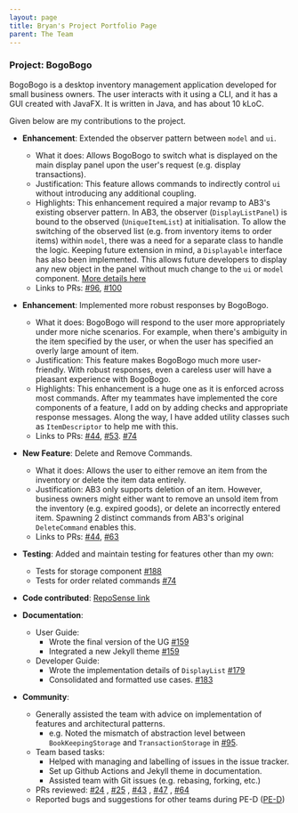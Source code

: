 ```yaml
---
layout: page 
title: Bryan's Project Portfolio Page
parent: The Team
---
```


### Project: BogoBogo

BogoBogo is a desktop inventory management application developed for small business owners. The user
interacts with it using a CLI, and it has a GUI created with JavaFX. It is written in Java, and has about 10 kLoC.

Given below are my contributions to the project.

* **Enhancement**: Extended the observer pattern between `model` and `ui`.
    * What it does: Allows BogoBogo to switch what is displayed on the main display panel upon the user's request (e.g. display transactions).
    * Justification: This feature allows commands to indirectly control `ui` without introducing any additional coupling.
    * Highlights: This enhancement required a major revamp to AB3's existing observer pattern. 
      In AB3, the observer (`DisplayListPanel`) is bound to the observed (`UniqueItemList`) at initialisation.
      To allow the switching of the observed list (e.g. from inventory items to order items) within `model`, there was a need for a separate class to handle the logic.
      Keeping future extension in mind, a `Displayable` interface has also been implemented. This allows future developers to display
      any new object in the panel without much change to the `ui` or `model` component. [More details here](https://ay2122s1-cs2103-f10-2.github.io/tp/DeveloperGuide.html#controlling-the-display-panel-in-ui)
    * Links to PRs: [\#96](https://github.com/AY2122S1-CS2103-F10-2/tp/pull/96), [\#100](https://github.com/AY2122S1-CS2103-F10-2/tp/pull/100)

* **Enhancement**: Implemented more robust responses by BogoBogo.
    * What it does: BogoBogo will respond to the user more appropriately under more niche scenarios.
                    For example, when there's ambiguity in the item specified by the user, or when the user has specified an overly large amount of item.
    * Justification: This feature makes BogoBogo much more user-friendly. With robust responses, even a careless user will have a pleasant experience with BogoBogo.
    * Highlights: This enhancement is a huge one as it is enforced across most commands. After my teammates have implemented the core components of a feature,
                  I add on by adding checks and appropriate response messages. Along the way, I have added utility classes such as `ItemDescriptor` to help me with this.
    * Links to PRs: [\#44](https://github.com/AY2122S1-CS2103-F10-2/tp/pull/44), [\#53](https://github.com/AY2122S1-CS2103-F10-2/tp/pull/53). [\#74](https://github.com/AY2122S1-CS2103-F10-2/tp/pull/74)
    
* **New Feature**: Delete and Remove Commands.
    * What it does: Allows the user to either remove an item from the inventory or delete the item data entirely.
    * Justification: AB3 only supports deletion of an item. However, business owners might either want to remove an unsold item
      from the inventory (e.g. expired goods), or delete an incorrectly entered item. Spawning 2 distinct commands from AB3's 
      original `DeleteCommand` enables this.
    * Links to PRs: [\#44](https://github.com/AY2122S1-CS2103-F10-2/tp/pull/44), [\#63](https://github.com/AY2122S1-CS2103-F10-2/tp/pull/63)

* **Testing**: Added and maintain testing for features other than my own:
    * Tests for storage component [\#188](https://github.com/AY2122S1-CS2103-F10-2/tp/pull/188)
    * Tests for order related commands [\#74](https://github.com/AY2122S1-CS2103-F10-2/tp/pull/74)
    
* **Code
  contributed**: [RepoSense link](https://nus-cs2103-ay2122s1.github.io/tp-dashboard/?search=&sort=groupTitle&sortWithin=title&timeframe=commit&mergegroup=&groupSelect=groupByRepos&breakdown=true&checkedFileTypes=docs~functional-code~test-code~other&since=2021-09-17&tabOpen=true&tabType=authorship&tabAuthor=bryanwee023&tabRepo=AY2122S1-CS2103-F10-2%2Ftp%5Bmaster%5D&authorshipIsMergeGroup=false&authorshipFileTypes=docs~functional-code~test-code&authorshipIsBinaryFileTypeChecked=false)

* **Documentation**:
    * User Guide:
      * Wrote the final version of the UG [\#159](https://github.com/AY2122S1-CS2103-F10-2/tp/pull/159)
      * Integrated a new Jekyll theme [\#159](https://github.com/AY2122S1-CS2103-F10-2/tp/pull/159)
    * Developer Guide:
      * Wrote the implementation details of `DisplayList` [\#179](https://github.com/AY2122S1-CS2103-F10-2/tp/pull/76)
      * Consolidated and formatted use cases. [\#183](https://github.com/AY2122S1-CS2103-F10-2/tp/pull/183)

* **Community**:
    * Generally assisted the team with advice on implementation of features and architectural patterns. 
      * e.g. Noted the mismatch of abstraction level between `BookKeepingStorage` and `TransactionStorage` in [\#95](https://github.com/AY2122S1-CS2103-F10-2/tp/pull/95).
    * Team based tasks: 
      * Helped with managing and labelling of issues in the issue tracker.
      * Set up Github Actions and Jekyll theme in documentation.
      * Assisted team with Git issues (e.g. rebasing, forking, etc.)
    * PRs reviewed: [\#24](https://github.com/AY2122S1-CS2103-F10-2/tp/pull/24)
      , [\#25](https://github.com/AY2122S1-CS2103-F10-2/tp/pull/25)
      , [\#43](https://github.com/AY2122S1-CS2103-F10-2/tp/pull/43)
      , [\#47](https://github.com/AY2122S1-CS2103-F10-2/tp/pull/47)
      , [\#64](https://github.com/AY2122S1-CS2103-F10-2/tp/pull/64)
    * Reported bugs and suggestions for other teams during PE-D ([PE-D](https://github.com/bryanwee023/ped/issues))
